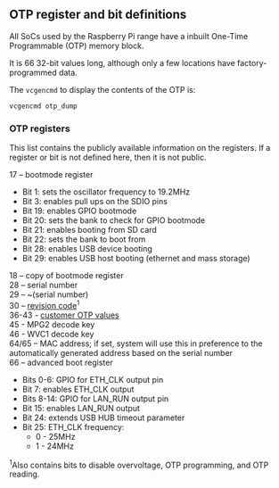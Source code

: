 ## OTP register and bit definitions

All SoCs used by the Raspberry Pi range have a inbuilt One-Time Programmable (OTP) memory block. 

It is 66 32-bit values long, although only a few locations have factory-programmed data.

The `vcgencmd` to display the contents of the OTP is:

```vcgencmd otp_dump```

### OTP registers

This list contains the publicly available information on the registers. If a register or bit is not defined here, then it is not public.

17 – bootmode register
   - Bit 1: sets the oscillator frequency to 19.2MHz
   - Bit 3: enables pull ups on the SDIO pins
   - Bit 19: enables GPIO bootmode
   - Bit 20: sets the bank to check for GPIO bootmode
   - Bit 21: enables booting from SD card
   - Bit 22: sets the bank to boot from
   - Bit 28: enables USB device booting
   - Bit 29: enables USB host booting (ethernet and mass storage)

18 – copy of bootmode register   
28 – serial number   
29 – ~(serial number)   
30 – [revision code](./revision-codes/README.md)<sup>1</sup>   
36-43 - [customer OTP values](../industrial/README.md)   
45 - MPG2 decode key   
46 - WVC1 decode key   
64/65 – MAC address; if set, system will use this in preference to the automatically generated address based on the serial number    
66 – advanced boot register
   - Bits 0-6: GPIO for ETH_CLK output pin
   - Bit 7: enables ETH_CLK output
   - Bits 8-14: GPIO for LAN_RUN output pin
   - Bit 15: enables LAN_RUN output
   - Bit 24: extends USB HUB timeout parameter
   - Bit 25: ETH_CLK frequency:
      - 0 - 25MHz
      - 1 - 24MHz  

<sup>1</sup>Also contains bits to disable overvoltage, OTP programming, and OTP reading.
